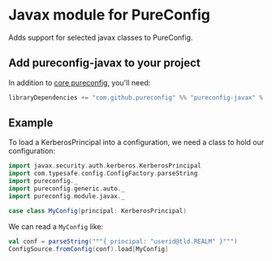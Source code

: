 # Javax module for PureConfig

Adds support for selected javax classes to PureConfig.

## Add pureconfig-javax to your project

In addition to [core pureconfig](https://github.com/pureconfig/pureconfig), you'll need:

```scala
libraryDependencies += "com.github.pureconfig" %% "pureconfig-javax" % "0.14.0"
```

## Example

To load a KerberosPrincipal into a configuration, we need a class to hold our configuration:

```scala mdoc:silent
import javax.security.auth.kerberos.KerberosPrincipal
import com.typesafe.config.ConfigFactory.parseString
import pureconfig._
import pureconfig.generic.auto._
import pureconfig.module.javax._

case class MyConfig(principal: KerberosPrincipal)
```

We can read a `MyConfig` like:
```scala mdoc
val conf = parseString("""{ principal: "userid@tld.REALM" }""")
ConfigSource.fromConfig(conf).load[MyConfig]
```


